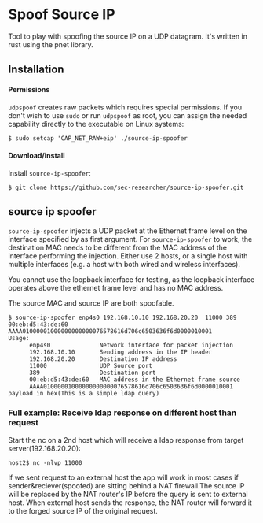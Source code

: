 # Spoof Source IP

Tool to play with spoofing the source IP on a UDP datagram.  It's written
in rust using the pnet library.

## Installation

#### Permissions
`udpspoof` creates raw packets which requires special permissions. If
you don't wish to use `sudo` or run `udpspoof` as root, you can
assign the needed capability directly to the executable on Linux
systems:
```
$ sudo setcap 'CAP_NET_RAW+eip' ./source-ip-spoofer
```

#### Download/install
Install `source-ip-spoofer`:
```
$ git clone https://github.com/sec-researcher/source-ip-spoofer.git
```

## source ip spoofer

`source-ip-spoofer` injects a UDP packet at the Ethernet frame level on the interface
specified by as first argument.  For `source-ip-spoofer` to work, the
destination MAC needs to be different from the MAC address of the interface
performing the injection.  Either use 2 hosts, or a single host with
multiple interfaces (e.g. a host with both wired and wireless interfaces).

You cannot use the loopback interface for testing, as the loopback
interface operates above the ethernet frame level and has no MAC address.

The source MAC and source IP are both spoofable.


```
$ source-ip-spoofer enp4s0 192.168.10.10 192.168.20.20  11000 389  00:eb:d5:43:de:60 AAAA01000001000000000000076578616d706c6503636f6d0000010001
Usage:
      enp4s0              Network interface for packet injection
      192.168.10.10       Sending address in the IP header
      192.168.20.20       Destination IP address
      11000               UDP Source port
      389                 Destination port
      00:eb:d5:43:de:60   MAC address in the Ethernet frame source
      AAAA01000001000000000000076578616d706c6503636f6d0000010001    payload in hex(This is a simple ldap query)
```

### Full example: Receive ldap response on different host than request

Start the nc on a 2nd host which will receive a ldap
response from target server(192.168.20.20):
```
host2$ nc -nlvp 11000
```

If we sent request to an external host the app will work in most cases 
if sender&reciever(spoofed) are sitting behind a NAT firewall.The source IP will be
replaced by the NAT router's IP before the query is sent to external host.
When external host sends the response, the NAT router will forward it to
the forged source IP of the original request.
